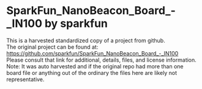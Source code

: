 
# SparkFun_NanoBeacon_Board_-_IN100 by sparkfun  
This is a harvested standardized copy of a project from github.  
The original project can be found at:  
https://github.com/sparkfun/SparkFun_NanoBeacon_Board_-_IN100  
Please consult that link for additional, details, files, and license information.  
Note: It was auto harvested and if the original repo had more than one board file or anything out of the ordinary the files here are likely not representative.  
    